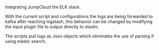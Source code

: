 Integrating JumpCloud the ELK stack.

With the current script and configurations the logs are being forwarded to kafka after reaching logstash, this behavior can be changed by modifying the input plugin file to output directly to elastic.

The scripts pull logs as Json objects which eliminates the use of parsing if using elastic search.
